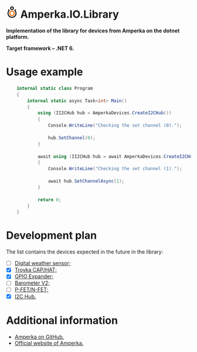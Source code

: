 # <img src="/images/amperka-logo-32.png"></img> **Amperka.IO.Library**

**Implementation of the library for devices from Amperka on the dotnet platform.**

**Target framework – .NET 6.**

# Usage example

```csharp
    internal static class Program
    {
        internal static async Task<int> Main()
        {
            using (II2CHub hub = AmperkaDevices.CreateI2CHub())
            {
                Console.WriteLine("Checking the set channel (0).");

                hub.SetChannel(0);
            }

            await using (II2CHub hub = await AmperkaDevices.CreateI2CHubAsync())
            {
                Console.WriteLine("Checking the set channel (1).");

                await hub.SetChannelAsync(1);
            }

            return 0;
        }
    }
```

# Development plan
The list contains the devices expected in the future in the library:
- [ ] [Digital weather sensor;](https://github.com/amperka/TroykaMeteoSensor)
- [x] [Troyka CAP/HAT;](https://github.com/amperka/TroykaHatCpp)
- [x] [GPIO Expander;](https://github.com/amperka/I2CioExpander)
- [ ] [Barometer V2;](https://github.com/amperka/Troyka-IMU)
- [ ] [P-FET/N-FET;](https://github.com/amperka/AmperkaFet)
- [x] [I2C Hub.](https://github.com/amperka/TroykaI2CHub)

# Additional information

* [Amperka on GitHub.](https://github.com/amperka)
* [Official website of Amperka.](https://amperka.com/)
